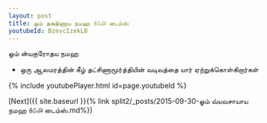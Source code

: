 ```yaml
---
layout: post
title: ஓம் தக்ஷிணாய நமஹ ௧௦௮ டைம்ஸ்
youtubeId: BzevcIzekL8
---
```

 
 
 ஓம் ன்யகுரோதய நமஹ  
 
 -  ஒரு ஆலமரத்தின் கீழ் தட்சிணாமூர்த்தியின் வடிவத்தை யார் ஏற்றுக்கொள்கிறார்கள் 
 
  
 
  
 
 
 
 
 
 


{% include youtubePlayer.html id=page.youtubeId %}
 
[Next]({{ site.baseurl }}{% link  split2/_posts/2015-09-30-ஓம் வ்யவசாயாய நமஹ ௧௦௮ டைம்ஸ்.md%})
 
